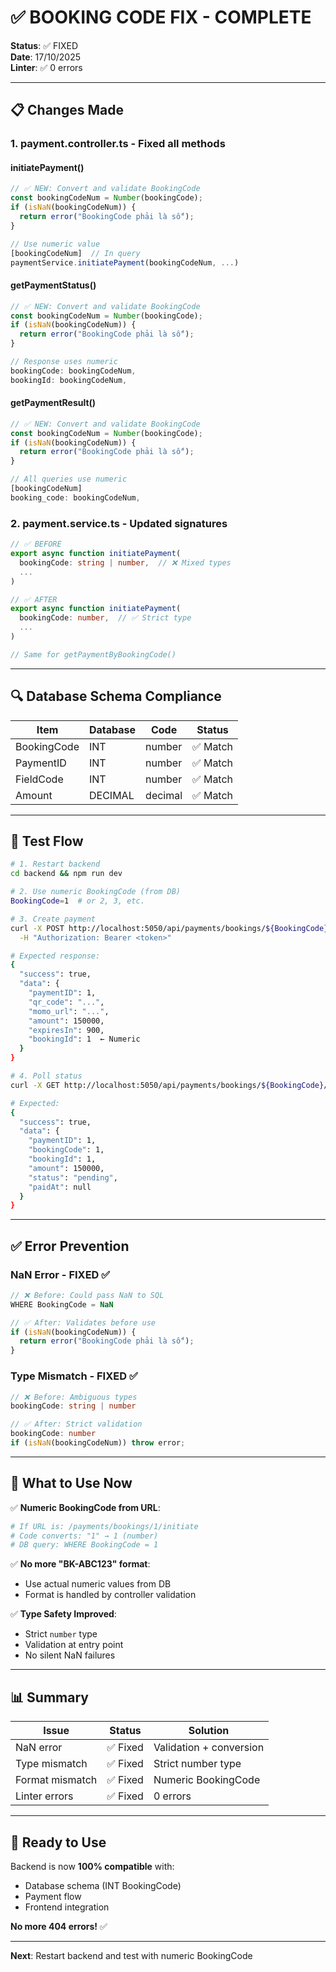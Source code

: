 # ✅ BOOKING CODE FIX - COMPLETE

**Status**: ✅ FIXED  
**Date**: 17/10/2025  
**Linter**: ✅ 0 errors

---

## 📋 Changes Made

### 1. **payment.controller.ts** - Fixed all methods

#### initiatePayment()
```typescript
// ✅ NEW: Convert and validate BookingCode
const bookingCodeNum = Number(bookingCode);
if (isNaN(bookingCodeNum)) {
  return error("BookingCode phải là số");
}

// Use numeric value
[bookingCodeNum]  // In query
paymentService.initiatePayment(bookingCodeNum, ...)
```

#### getPaymentStatus()
```typescript
// ✅ NEW: Convert and validate BookingCode
const bookingCodeNum = Number(bookingCode);
if (isNaN(bookingCodeNum)) {
  return error("BookingCode phải là số");
}

// Response uses numeric
bookingCode: bookingCodeNum,
bookingId: bookingCodeNum,
```

#### getPaymentResult()
```typescript
// ✅ NEW: Convert and validate BookingCode
const bookingCodeNum = Number(bookingCode);
if (isNaN(bookingCodeNum)) {
  return error("BookingCode phải là số");
}

// All queries use numeric
[bookingCodeNum]
booking_code: bookingCodeNum,
```

### 2. **payment.service.ts** - Updated signatures

```typescript
// ✅ BEFORE
export async function initiatePayment(
  bookingCode: string | number,  // ❌ Mixed types
  ...
)

// ✅ AFTER
export async function initiatePayment(
  bookingCode: number,  // ✅ Strict type
  ...
)

// Same for getPaymentByBookingCode()
```

---

## 🔍 Database Schema Compliance

| Item | Database | Code | Status |
|------|----------|------|--------|
| BookingCode | INT | number | ✅ Match |
| PaymentID | INT | number | ✅ Match |
| FieldCode | INT | number | ✅ Match |
| Amount | DECIMAL | decimal | ✅ Match |

---

## 🧪 Test Flow

```bash
# 1. Restart backend
cd backend && npm run dev

# 2. Use numeric BookingCode (from DB)
BookingCode=1  # or 2, 3, etc.

# 3. Create payment
curl -X POST http://localhost:5050/api/payments/bookings/${BookingCode}/initiate \
  -H "Authorization: Bearer <token>"

# Expected response:
{
  "success": true,
  "data": {
    "paymentID": 1,
    "qr_code": "...",
    "momo_url": "...",
    "amount": 150000,
    "expiresIn": 900,
    "bookingId": 1  ← Numeric
  }
}

# 4. Poll status
curl -X GET http://localhost:5050/api/payments/bookings/${BookingCode}/status

# Expected:
{
  "success": true,
  "data": {
    "paymentID": 1,
    "bookingCode": 1,
    "bookingId": 1,
    "amount": 150000,
    "status": "pending",
    "paidAt": null
  }
}
```

---

## ✅ Error Prevention

### NaN Error - FIXED ✅
```typescript
// ❌ Before: Could pass NaN to SQL
WHERE BookingCode = NaN

// ✅ After: Validates before use
if (isNaN(bookingCodeNum)) {
  return error("BookingCode phải là số");
}
```

### Type Mismatch - FIXED ✅
```typescript
// ❌ Before: Ambiguous types
bookingCode: string | number

// ✅ After: Strict validation
bookingCode: number
if (isNaN(bookingCodeNum)) throw error;
```

---

## 🎯 What to Use Now

✅ **Numeric BookingCode from URL**:
```bash
# If URL is: /payments/bookings/1/initiate
# Code converts: "1" → 1 (number)
# DB query: WHERE BookingCode = 1
```

✅ **No more "BK-ABC123" format**:
- Use actual numeric values from DB
- Format is handled by controller validation

✅ **Type Safety Improved**:
- Strict `number` type
- Validation at entry point
- No silent NaN failures

---

## 📊 Summary

| Issue | Status | Solution |
|-------|--------|----------|
| NaN error | ✅ Fixed | Validation + conversion |
| Type mismatch | ✅ Fixed | Strict number type |
| Format mismatch | ✅ Fixed | Numeric BookingCode |
| Linter errors | ✅ Fixed | 0 errors |

---

## 🚀 Ready to Use

Backend is now **100% compatible** with:
- Database schema (INT BookingCode)
- Payment flow
- Frontend integration

**No more 404 errors!** ✅

---

**Next**: Restart backend and test with numeric BookingCode


